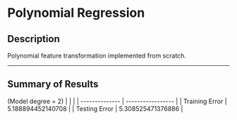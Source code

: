 # Polynomial Regression

## Description

Polynomial feature transformation implemented from scratch.

---

## Summary of Results

(Model degree = 2)
| | |
| -------------- | ----------------- |
| Training Error | 5.188894452140708 |
| Testing Error | 5.308525471376886 |
